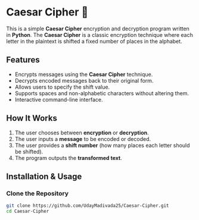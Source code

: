 # **Caesar Cipher 🔐**

This is a simple **Caesar Cipher** encryption and decryption program written in **Python**. The **Caesar Cipher** is a classic encryption technique where each letter in the plaintext is shifted a fixed number of places in the alphabet.

## **Features**
- Encrypts messages using the **Caesar Cipher** technique.
- Decrypts encoded messages back to their original form.
- Allows users to specify the shift value.
- Supports spaces and non-alphabetic characters without altering them.
- Interactive command-line interface.

## **How It Works**
1. The user chooses between **encryption** or **decryption**.
2. The user inputs a **message** to be encoded or decoded.
3. The user provides a **shift number** (how many places each letter should be shifted).
4. The program outputs the **transformed text**.

## **Installation & Usage**
### **Clone the Repository**
```sh
git clone https://github.com/UdayMadivada25/Caesar-Cipher.git
cd Caesar-Cipher

